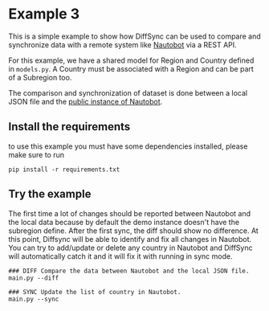 
# Example 3

This is a simple example to show how DiffSync can be used to compare and synchronize data with a remote system like [Nautobot](https://nautobot.readthedocs.io) via a REST API.

For this example, we have a shared model for Region and Country defined in `models.py`.
A Country must be associated with a Region and can be part of a Subregion too.

The comparison and synchronization of dataset is done between a local JSON file and the [public instance of Nautobot](https://demo.nautobot.com).


## Install the requirements

to use this example you must have some dependencies installed, please make sure to run 
```
pip install -r requirements.txt
```

## Try the example

The first time a lot of changes should be reported between Nautobot and the local data because by default the demo instance doesn't have the subregion define.
After the first sync, the diff should show no difference. 
At this point, Diffsync will be able to identify and fix all changes in Nautobot. You can try to add/update or delete any country in Nautobot and DiffSync will automatically catch it and it will fix it with running in sync mode.

```
### DIFF Compare the data between Nautobot and the local JSON file.
main.py --diff

### SYNC Update the list of country in Nautobot.
main.py --sync
```
